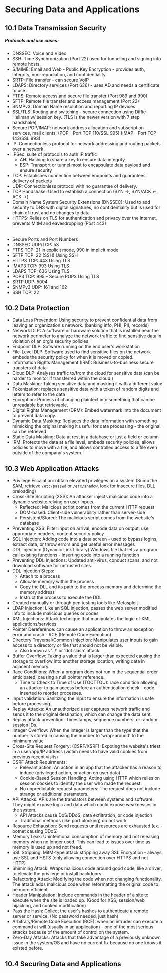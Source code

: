 # Securing Data and Applications
## 10.1 Data Transmission Security
##### Protocols and use cases:
* DNSSEC: Voice and Video
* SSH: Time Synchronization (Port 22) used for tunneling and signing into remote hosts.
* S/MIME: Email and Web - Public Key Encryption - provides auth, integrity, non-repudiation, and confidentiality. 
* SRTP: File transfer - can secure VoIP
* LDAPS: Directory services (Port 636) - uses AD and needs a certificate to use
* FTPS: Remote access and secure file transfer (Port 989 and 990)
* SFTP: Remote file transfer and access management (Port 22)
* SNMPv3: Domain Name resolution and reporting IP devices
* SSL/TLS: Routing and switching - secure connection using Diffie-Hellman w/ session key. (TLS is the newer version with 7 step handshake)
* Secure POP/IMAP: network address allocation and subscription services, mail clients, (POP - Port TCP 110/SSL 995) (IMAP - Port TCP 143/SSL 993)
* IP: Connectionless protocol for network addressing and routing packets over a network.
* IPSec: suite of protocols to auth IP traffic
  * AH: Hashing to share a key to ensure data integrity
  * ESP: Transport or tunnel most to encapsulate data payload and ensure security
* TCP: Establishes connection between endpoints and guarantees delivery of packets
* UDP: Connectionless protocol with no guarantee of delivery.
* TCP Handshake: Used to establish a connection (SYN ->, SYN/ACK <-, ACK ->)
* Domain Name System Security Extensions (DNSSEC): Used to add security to DNS with digital signatures, no confidentiality but is used for chain of trust and no changes to data
* HTTPS: Relies on TLS for authentication and privacy over the internet, prevents MitM and eavesdropping (Post 443)
</br></br></br>
* Secure Ports and Port Numbers
* DNSSEC UDP/TCP: 53
* FTPS TCP: 21 in explicit mode, 990 in implicit mode
* SFTP TCP: 22 (SSH) Using SSH
* HTTPS TCP: 443 Using TLS
* IMAP3 TCP: 993 Using TLS
* LDAPS TCP: 636 Using TLS
* POP3 TCP: 995 – Secure POP3 Using TLS
* SRTP UDP: 5004
* SNMPv3 UDP: 161 and 162
* SSH TCP: 22

## 10.2 Data Protection
* Data Loss Prevention: Using security to prevent confidential data from leaving an organization's network. (banking info, PHI, PII, records)
* Network DLP: A software or hardware solution that is installed near the network perimeter to analyze the network traffic to find sensitive data in violation of an org's security policies
* Endpoint DLP: Sofware running on the end user's workstation
* File-Level DLP: Software used to find sensitive files on the network embeds the security policy for when it is moved or copied.
* Information Rights Management (IRM): Business-to-business secure transfers of data
* Cloud DLP: Analyses traffic to/from the cloud for sensitive data (can be harder to monitor if transferred within the cloud.)
* Data Masking: Taking sensitive data and masking it with a different value
* Tokenization: replaces sensitive data with a token of random digits and letters to refer to the data
* Encryption: Process of changing plaintext into something that can be unreadable but retrievable.
* Digital Rights Management (DRM): Embed watermark into the document to prevent data copy.
* Dynamic Data Masking: Replaces the data information with something mimicking the original making it useful for data processing - the original can be retrieved
* Static Data Masking: Data at rest in a database or just a field or column
* IRM: Protects the data at a file level, embeds security policies, allows policies to move with a file, and allows controlled access to a file even outside of the company's system.

## 10.3 Web Application Attacks
* Privilege Escalation: obtain elevated privileges on a system (Sump the SAM, retrieve `/etc/passwd` or `/etc/shadow`, look for insecure files, DLL preloading)
* Cross-Site Scripting (XSS): An attacker injects malicious code into a dynamic website relying on user inputs.
  * Reflected: Malicious script comes from the current HTTP request
  * DOM-based: Client-side vulnerability rather than server-side
  * Persistent/Stored: The malicious script comes from the website's database
* Preventing XSS: Filter input on arrival, encode data on output, use appropriate headers, content security policy
* SQL Injection: Adding code into a data screen - used to bypass logins, extract data, or throw errors and get useful error messages
* DDL Injection: (Dynamic Link Library) Windows file that lets a program call existing functions - inserting code into a running function
* Preventing DDL Injections: Updated anti-virus, conduct scans, and not download software for untrusted sites.
* DDL Injection Steps:
  * Attach to a process
  * Allocate memory within the process
  * Copy the DLL and its path to the process memory and determine the memory address
  * Instruct the process to execute the DDL
* Created manually or through pen testing tools like Metasploit
* LDAP Injection: Like an SQL injection, passes the web server modified info to include malicious queries or codes
* XML Injections: Attack technique that manipulates the logic of XML applications/services
* Pointer Dereference: can cause an application to throw an exception error and crash - RCE (Remote Code Execution)
* Directory Traversal/Common Injection: Manipulates user inputs to gain access to a directory or file that should not be visible.
  * Also known as '../' or 'dot slash' attack
* Buffer Overflow: Taking a value that is larger than expected causing the storage to overflow into another storage location, writing data in adjacent memory.
* Race Conditions: When a program does not run in the sequential order anticipated, causing a null pointer reference.
  * Time to Check to Time of Use (TOCTTOU): race condition allowing an attacker to gain access before an authentication check - code inserted to reorder processes.
* Input validation: Sanitizing the input to ensure the information is safe before processing. 
* Replay Attacks: An unauthorized user captures network traffic and sends it to the original destination, which can change the data sent.
* Replay attack prevention: Timestamps, sequence numbers, or random session IDs.
* Integer Overflow: When the integer is larger than the type that the number is stored in causing the number to 'wrap-around' to the minimum value
* Cross-Site Request Forgery: (CSRF/XSRF): Expoting the website's triest in a user/app/IP address (victim needs to have valid cookies from previous recent visits)
* CSRF Attack Requirments:
  * Relevant action: An action in an app that the attacker has a reason to induce (privileged action, or action on user data)
  * Cookie-Based Session Handling: Acting using HTTP which relies on session cookies to identify the user who made the request.
  * No unpredictable request parameters: The request does not include strange or additional parameters.
* API Attacks: APIs are the translators between systems and software. They might expose logic and data which could expose weaknesses in the system.
  * API Attacks cause DoS/DDoS, data exfiltration, or code injection
  * Traditional methods (like port blocking) do not work
* Resource Exhaustion: Send requests until resources are exhausted (ex. - botnet causing DDoS)
* Memory Leak: Unintentional consumption of memory and not releasing memory when no longer used. This can lead to issues over time as memory is used up and not freed.
* SSL Stripping: MitM-type attack stripping away SSL Encryption - always use SSL and HSTS (only allowing connection over HTTPS and not HTTP)
* Shimming Attack: Wraps malicious code around good code, like a driver, to elevate the privilege or install backdoors.
* Refactoring Attack: Modifying the code when not changing functionality. The attack adds malicious code when reformatting the original code to be more efficient.
* Header Manipulation: Include commands in the header of a site to execute when the site is loaded up. (Good for XSS, session/web hijacking, and cooked modification)
* Pass the Hash: Collect the user's hashes to authenticate a remote server or service. (No password needed, just hash)
* Arbitrary/Remote Code Execution (RCE): when an intruder can execute a command at will (usually in an application) - one of the most serious attacks because of the amount of control on the system.
* Zero-Day Attacks: Attacks that take advantage of a previously unknown issue in the system/OS and have no current fix because no one knows it existed before.

## 10.4 Securing Data and Applications
